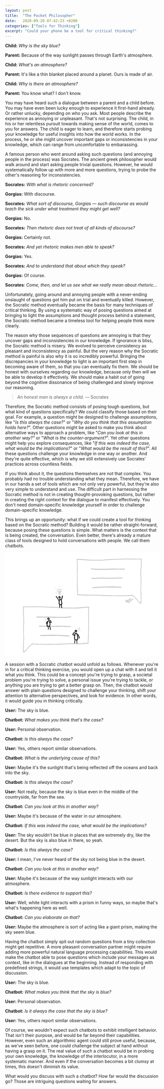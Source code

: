 ```yaml
---
layout: post
title:  "The Pocket Philosopher"
date:   2020-09-20 07:42:23 +0200
categories: ["Tools for Thinking"]
excerpt: "Could your phone be a tool for critical thinking?"
---
```

**Child:** *Why is the sky blue?*

**Parent:** Because of the way sunlight passes through Earth's atmosphere.

**Child:** *What's an atmosphere?*

**Parent:** It's like a thin blanket placed around a planet. Ours is made of air.

**Child:** *Why is there an atmosphere?*

**Parent:** You know what? I don't know.

You may have heard such a dialogue between a parent and a child before. You may have even been lucky enough to experience it first-hand already. Or rather unlucky, depending on who you ask. Most people describe the experience as annoying or unpleasant. That's not surprising. The child, in his or her relentless pursuit towards making sense of the world, comes to you for answers. The child is eager to learn, and therefore starts probing your knowledge for useful insights into how the world works. In the process, he or she might uncover important gaps or inconsistencies in your knowledge, which can range from uncomfortable to embarassing.

A famous person who went around asking such questions (and annoying people in the process) was Socrates. The ancient greek philosopher would walk around and start asking people trivial questions. However, he would systematically follow up with more and more questions, trying to probe the other's reasoning for inconsistencies.

**Socrates:** *With what is rhetoric concerned?*

**Gorgias:** With discourse.

**Socrates:** *What sort of discourse, Gorgias — such discourse as would teach the sick under what treatment they might get well?*

**Gorgias:** No.

**Socrates:** *Then rhetoric does not treat of all kinds of discourse?*

**Gorgias:** Certainly not.

**Socrates:** *And yet rhetoric makes men able to speak?*

**Gorgias:** Yes.

**Socrates:** *And to understand that about which they speak?*

**Gorgias:** Of course.

**Socrates**: *Come, then, and let us see what we really mean about rhetoric...*

Unfortunately, going around and annoying people with a never-ending onslaught of questions got him put on trial and eventually killed. However, the Socratic method eventually became the basis for many techniques of critical thinking. By using a systematic way of posing questions aimed at bringing to light the assumptions and thought process behind a statement, the Socratic method became a timeless tool for helping people think more clearly.

The reason why those sequences of questions are annoying is that they uncover gaps and inconsistencies in our knowledge. If ignorance is bliss, the Socratic method is misery. We evolved to perceive consistency as pleasant and inconsistency as painful. But the very reason why the Socratic method is painful is also why it is so incredibly powerful. Bringing the discrepancies in your knowledge to light is an important first step in becoming aware of them, so that you can eventually fix them. We should be honest with ourselves regarding our knowledge, because only then will we be able to develop it effectively. We should make a habit out of going beyond the cognitive dissonance of being challenged and slowly improve our reasoning.

> *An honest man is always a child. —* Socrates

Therefore, the Socratic method consists of posing tough questions, but what kind of questions specifically? We could classify those based on their goal. For example, a question might be designed to challenge assumptions, like "*Is this always the case?*" or "*Why do you think that this assumption holds here?*". Other questions might be asked to make you think about alternative ways to approach a problem, like "*Can you look at this in another way?"* or "*What is the counter-argument?*". Yet other questions might help you explore consequences, like "*If this was indeed the case, what would be the implications?*" or "*What would be the result of this?*". All these questions challenge your knowledge in one way or another. And they're quite effective, which is why we still extensively use Socrates' practices across countless fields.

If you think about it, the questions themselves are not that complex. You probably had no trouble understanding what they mean. Therefore, we have in our hands a set of tools which are not only very powerful, but they're also very simple to understand and use. The difficult part in harnessing the Socratic method is not in creating thought-provoking questions, but rather in creating the right context for the dialogue to manifest effectively. You don't need domain-specific knowledge yourself in order to challenge domain-specific knowledge.

This brings up an opportunity: what if we could create a tool for thinking based on the Socratic method? Building it would be rather straight-forward, because posing these questions is simple. What matters is the context that is being created, the conversation. Even better, there's already a mature class of tools designed to hold conversations with people. We call them chatbots.

![](/assets/images/chat.png)

A session with a Socratic chatbot would unfold as follows. Whenever you're in for a critical thinking exercise, you would open up a chat with it and tell it what you think. This could be a concept you're trying to grasp, a societal problem you're trying to solve, a personal issue you're trying to tackle, or anything you are trying to get a better grasp on. Then, the chatbot would answer with plain questions designed to challenge your thinking, shift your attention to alternative perspectives, and look for evidence. In other words, it would guide you in thinking critically.

**User:** The sky is blue.

**Chatbot:** *What makes you think that's the case?*

**User:** Personal observation.

**Chatbot:** *Is this always the case?*

**User:** Yes, others report similar observations.

**Chatbot:** *What is the underlying cause of this?*

**User:** Maybe it's the sunlight that's being reflected off the oceans and back into the sky.

**Chatbot:** *Is this always the case?*

**User:** Not really, because the sky is blue even in the middle of the countryside, far from the sea.

**Chatbot:** *Can you look at this in another way?*

**User:** Maybe it's because of the water in our atmosphere.

**Chatbot:** *If this was indeed the case, what would be the implications?*

**User:** The sky wouldn't be blue in places that are extremely dry, like the desert. But the sky is also blue in there, so yeah.

**Chatbot:** *Is this always the case?*

**User:** I mean, I've never heard of the sky not being blue in the desert.

**Chatbot:** *Can you look at this in another way?*

**User:** Maybe it's because of the way sunlight interacts with our atmosphere.

**Chatbot:** *Is there evidence to support this?*

**User:** Well, white light interacts with a prism in funny ways, so maybe that's what's happening here as well.

**Chatbot:** *Can you elaborate on that?*

**User:** Maybe the atmosphere is sort of acting like a giant prism, making the sky seem blue. 

Having the chatbot simply spit out random questions from a tiny collection might get repetitive. A more pleasant conversation partner might require adding more powerful natural language processing capabilities. This would make the chatbot able to pose questions which include your messages as context, like in the dialogues at the beginning. Instead of responding with predefined strings, it would use templates which adapt to the topic of discussion.

**User:** The sky is blue.

**Chatbot:** *What makes you think that the sky is blue?*

**User:** Personal observation.

**Chatbot:** *Is it always the case that the sky is blue?*

**User:** Yes, others report similar observations.

Of course, we wouldn't expect such chatbots to exhibit intelligent behavior. That isn't their purpose, and would be far beyond their capabilities. However, even such an algorithmic agent could still prove useful, because, as we've seen before, one could challenge the subject at hand without having a grasp on it. The real value of such a chatbot would be in probing your own knowledge, the knowledge of the interlocutor, in a more systematic manner. And even if the conversation becomes a bit clumsy at times, this doesn't diminish its value.

What would you discuss with such a chatbot? How far would the discussion go? Those are intriguing questions waiting for answers.